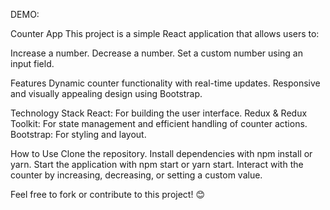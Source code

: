 DEMO: 

Counter App
This project is a simple React application that allows users to:

Increase a number.
Decrease a number.
Set a custom number using an input field.

Features
Dynamic counter functionality with real-time updates.
Responsive and visually appealing design using Bootstrap.

Technology Stack
React: For building the user interface.
Redux & Redux Toolkit: For state management and efficient handling of counter actions.
Bootstrap: For styling and layout.

How to Use
Clone the repository.
Install dependencies with npm install or yarn.
Start the application with npm start or yarn start.
Interact with the counter by increasing, decreasing, or setting a custom value.

Feel free to fork or contribute to this project! 😊